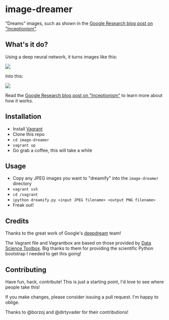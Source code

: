 # image-dreamer
"Dreams" images, such as shown in the [Google Research blog post on "Inceptionism"](http://googleresearch.blogspot.ch/2015/06/inceptionism-going-deeper-into-neural.html).

## What's it do?
Using a deep neural network, it turns images like this:

![](https://cloud.githubusercontent.com/assets/235769/8487629/318827be-20c2-11e5-9b3a-ec15b0871a4d.jpg)

Into this:

![](https://cloud.githubusercontent.com/assets/235769/8487642/3f91eb74-20c2-11e5-87aa-87ed27236f22.png)

Read the [Google Research blog post on "Inceptionism"](http://googleresearch.blogspot.ch/2015/06/inceptionism-going-deeper-into-neural.html) to learn more about how it works.

## Installation
 * Install [Vagrant](https://www.vagrantup.com/)
 * Clone this repo
 * `cd image-dreamer`
 * `vagrant up`
 * Go grab a coffee, this will take a while

## Usage
 * Copy any JPEG images you want to "dreamify" into the `image-dreamer` directory
 * `vagrant ssh`
 * `cd /vagrant`
 * `ipython dreamify.py <input JPEG filename> <output PNG filename>`
 * Freak out!

## Credits
Thanks to the great work of Google's [deepdream](https://github.com/google/deepdream/blob/master/dream.ipynb) team!

The Vagrant file and Vagrantbox are based on those provided by [Data Science Toolbox](http://datasciencetoolbox.org/).  Big thanks to them for providing the scientific Python bootstrap I needed to get this going!

## Contributing
Have fun, hack, contribute!  This is just a starting point, I'd love to see where people take this!

If you make changes, please consider issuing a pull request.  I'm happy to oblige.

Thanks to @borzoj and @dirtyvader for their contributions!
